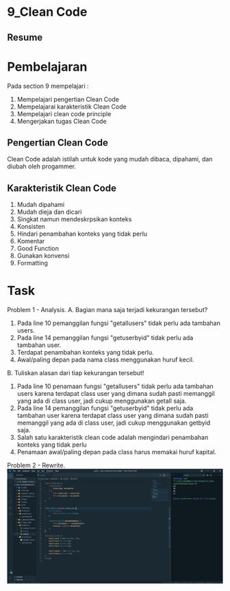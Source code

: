 # 9_Clean Code

## Resume

# Pembelajaran
Pada section 9 mempelajari :  
1. Mempelajari pengertian Clean Code  
2. Mempelajarai karakteristik Clean Code  
3. Mempelajari clean code principle  
4. Mengerjakan tugas Clean Code  

## Pengertian Clean Code
Clean Code adalah istilah untuk kode yang mudah dibaca, dipahami, dan diubah oleh progammer.

## Karakteristik Clean Code  
1. Mudah dipahami  
2. Mudah dieja dan dicari  
3. Singkat namun mendeskrpsikan konteks  
4. Konsisten  
5. Hindari penambahan konteks yang tidak perlu  
6. Komentar  
7. Good Function  
8. Gunakan konvensi  
9. Formatting  

# Task
Problem 1 - Analysis.
A. Bagian mana saja terjadi kekurangan tersebut?
1. Pada line 10 pemanggilan fungsi "getallusers" tidak perlu ada tambahan users.  
2. Pada line 14 pemanggilan fungsi "getuserbyid" tidak perlu ada tambahan user.  
3. Terdapat penambahan konteks yang tidak perlu.  
4. Awal/paling depan pada nama class menggunakan huruf kecil.  

B. Tuliskan alasan dari tiap kekurangan tersebut!
1. Pada line 10 penamaan fungsi "getallusers" tidak perlu ada tambahan users karena terdapat class user yang dimana sudah pasti memanggil yang ada di class user, jadi cukup menggunakan getall saja.  
2. Pada line 14 pemanggilan fungsi "getuserbyid" tidak perlu ada tambahan user karena terdapat class user yang dimana sudah pasti memanggil yang ada di class user, jadi cukup menggunakan getbyid saja.  
3. Salah satu karakteristik clean code adalah mengindari penambahan konteks yang tidak perlu  
4. Penamaan awal/paling depan pada class harus memakai huruf kapital.  

Problem 2 - Rewrite.  
![alt text](https://github.com/rizqihidayat3017/react_muhammad-rizqi-hidayat/blob/master/9_Clean%20Code/Screenshoot/nomor%202.PNG)  



